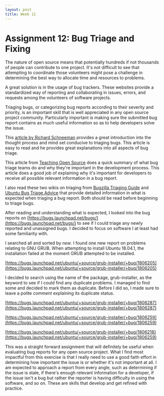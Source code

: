 ```yaml
---
layout: post 
title: Week 11
---
```


# Assignment 12: Bug Triage and Fixing

The nature of open source means that potentially hundreds if not thousands of people can contribute to one project. It's not difficult to see that attempting to coordinate those volunteers might pose a challenge in determining the best way to allocate time and resources to problems.

A great solution is in the usage of bug trackers. These websites provide a standardized way of reporting and collaborating in issues, errors, and requests among the volunteers of software projects.

Triaging bugs, or categorizing bug reports according to their severity and priority, is an important skill that is well appreciated in any open source project community. Particularly important is making sure the submitted bug report contains as much useful information so as to help developers solve the issue.

This [article by Richard Schneeman](https://opensource.com/life/16/8/how-get-bugs-fixed-open-source-software) provides a great introduction into the thought process and mind set conducive to triaging bugs. This article is easy to read and he provides great explanations into all aspects of bug triage.

This article from [Teaching Open Source](https://quaid.fedorapeople.org/TOS/Practical_Open_Source_Software_Exploration/html/sn-Debugging_the_Code-Bug_Triage.html) does a quick summary of what bug triage teams do and why they're important in the development process. This article does a good job of explaining why it's important for developers to receive all possible relevant information in a bug report.

I also read these two wikis on triaging from [Bugzilla Triaging Guide](https://wiki.gnome.org/Bugsquad/TriageGuide) and [Ubuntu Bug Triage Advice](https://wiki.ubuntu.com/Bugs/Triage) that provide detailed information in what is expected when triaging a bug report. Both should be read before beginning to triage bugs.

After reading and understanding what is expected, I looked into the bug reports on [https://bugs.launchpad.net/bugs/](https://bugs.launchpad.net/bugs/) to see if I could triage any newly reported and unassigned bugs. I decided to focus on software I at least had some familiarity with.

I searched all and sorted by *new*. I found one new report on problems relating to GNU GRUB. When attempting to install Ubuntu 18.04.1, the installation failed at the moment GRUB attempted to be installed.

[https://bugs.launchpad.net/ubuntu/+source/grub-installer/+bug/1806205](https://bugs.launchpad.net/ubuntu/+source/grub-installer/+bug/1806205)

I decided to search using the name of the package, grub-installer, as the keyword to see if I could find any duplicate problems. I managed to find some and decided to mark them as duplicate. Before I did so, I made sure to leave a polite comment explaining its duplicate status.

[https://bugs.launchpad.net/ubuntu/+source/grub-installer/+bug/1806287](https://bugs.launchpad.net/ubuntu/+source/grub-installer/+bug/1806287)

[https://bugs.launchpad.net/ubuntu/+source/grub-installer/+bug/1806259](https://bugs.launchpad.net/ubuntu/+source/grub-installer/+bug/1806259)

[https://bugs.launchpad.net/ubuntu/+source/grub-installer/+bug/1806218](https://bugs.launchpad.net/ubuntu/+source/grub-installer/+bug/1806259)

This was a straight forward assignment that will definitely be useful when evaluating bug reports for any open source project. What I find most impactful from this exercise is that I really need to use a good faith effort in determining how important the issue is or whether it's not important at all. I am expected to approach a report from every angle, such as determining if the issue is stale, if there's enough relevant information for a developer, if the issue isn't a bug but rather the reporter is having difficulty in using the software, and so on. These are skills that develop and get refined with practice.
